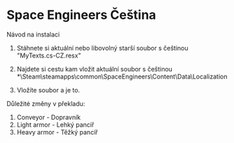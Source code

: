 # Space Engineers Čeština

Návod na instalaci

1. Stáhnete si aktuální nebo libovolný starší soubor s češtinou "MyTexts.cs-CZ.resx"

2. Najdete si cestu kam vložit aktuální soubor s češtinou
*\Steam\steamapps\common\SpaceEngineers\Content\Data\Localization

3. Vložíte soubor a je to.

Důležité změny v překladu:
1. Conveyor - Dopravník
2. Light armor - Lehký pancíř
3. Heavy armor - Těžký pancíř